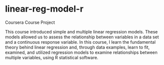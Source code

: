 # linear-reg-model-r

Coursera Course Project

This course introduced simple and multiple linear regression models. These models allowed us to assess the relationship between variables in a data set and a continuous response variable. In this course, I learn the fundamental theory behind linear regression and, through data examples, learn to fit, examined, and utilized regression models to examine relationships between multiple variables, using R statistical software.
